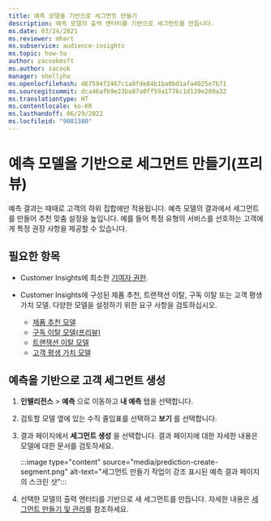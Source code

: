 ```yaml
---
title: 예측 모델을 기반으로 세그먼트 만들기
description: 예측 모델의 출력 엔터티를 기반으로 세그먼트를 만듭니다.
ms.date: 03/24/2021
ms.reviewer: mhart
ms.subservice: audience-insights
ms.topic: how-to
author: zacookmsft
ms.author: zacook
manager: shellyha
ms.openlocfilehash: d67594f2467c1a0fde84b1ba0bd1afa4025e7b71
ms.sourcegitcommit: dca46afb9e23ba87a0ff59a1776c1d139e209a32
ms.translationtype: HT
ms.contentlocale: ko-KR
ms.lasthandoff: 06/29/2022
ms.locfileid: "9081380"
---
```

# <a name="create-a-segment-based-on-a-prediction-model-preview"></a>예측 모델을 기반으로 세그먼트 만들기(프리뷰)

예측 결과는 때때로 고객의 하위 집합에만 적용됩니다. 예측 모델의 결과에서 세그먼트를 만들어 추천 맞춤 설정을 높입니다. 예를 들어 특정 유형의 서비스를 선호하는 고객에게 특정 권장 사항을 제공할 수 있습니다. 

## <a name="prerequisites"></a>필요한 항목

- Customer Insights에 최소한 [기여자 권한](permissions.md).

- Customer Insights에 구성된 제품 추천, 트랜잭션 이탈, 구독 이탈 또는 고객 평생 가치 모델. 다양한 모델을 설정하기 위한 요구 사항을 검토하십시오.

  - [제품 추천 모델](predict-product-recommendation.md)
  - [구독 이탈 모델(프리뷰)](predict-subscription-churn.md)
  - [트랜잭션 이탈 모델](predict-transactional-churn.md)
  - [고객 평생 가치 모델](predict-customer-lifetime-value.md)

## <a name="create-a-customer-segment-based-on-predictions"></a>예측을 기반으로 고객 세그먼트 생성

1. **인텔리전스** > **예측** 으로 이동하고 **내 예측** 탭을 선택합니다.

1. 검토할 모델 옆에 있는 수직 줄임표를 선택하고 **보기** 를 선택합니다.

1. 결과 페이지에서 **세그먼트 생성** 을 선택합니다. 결과 페이지에 대한 자세한 내용은 모델에 대한 문서를 검토하세요.

   :::image type="content" source="media/prediction-create-segment.png" alt-text="세그먼트 만들기 작업이 강조 표시된 예측 결과 페이지의 스크린 샷":::

1. 선택한 모델의 출력 엔터티를 기반으로 새 세그먼트를 만듭니다. 자세한 내용은 [세그먼트 만들기 및 관리](segments.md)를 참조하세요.